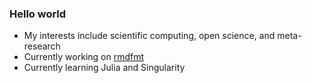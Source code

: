 ### Hello world

- My interests include scientific computing, open science, and meta-research
- Currently working on [rmdfmt](https://www.gitlab.com/drkrynstrng/rmdfmt)
- Currently learning Julia and Singularity

